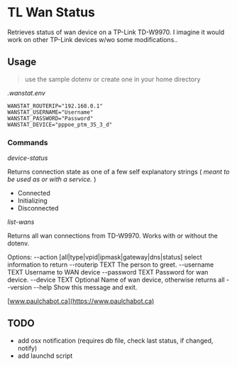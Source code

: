 # TL Wan Status

Retrieves status of wan device on a TP-Link TD-W9970. I imagine it would work on other TP-Link devices w/wo
some modifications..

## Usage

> use the sample dotenv or create one in your home directory

*.wanstat.env*
```
WANSTAT_ROUTERIP="192.168.0.1"
WANSTAT_USERNAME="Username"
WANSTAT_PASSWORD="Password"
WANSTAT_DEVICE="pppoe_ptm_35_3_d"
```
### Commands


*device-status*

Returns connection state as one of a few self explanatory strings ( *meant to be used as or with a service.* )
- Connected
- Initializing
- Disconnected

*list-wans*

Returns all wan connections from TD-W9970. Works with or without the dotenv. 

Options:
--action [all|type|vpid|ipmask|gateway|dns|status]
                                select information to return
--routerip TEXT                 The person to greet.
--username TEXT                 Username to WAN device
--password TEXT                 Password for wan device.
--device TEXT                   Optional Name of wan device, otherwise
                                returns all
--version
--help                          Show this message and exit.

[www.paulchabot.ca](https://www.paulchabot.ca)

## TODO

- add osx notification (requires db file, check last status, if changed, notify)
- add launchd script